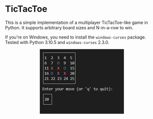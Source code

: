# TicTacToe

This is a simple implementation of a multiplayer TicTacToe-like game in Python.
It supports arbitrary board sizes and N-in-a-row to win.

If you're on Windows, you need to install the `windows-curses` package.
Tested with Python 3.10.5 and `windows-curses` 2.3.0.

<p align="center">
  <img src="./img/screenshot.png">
</p>